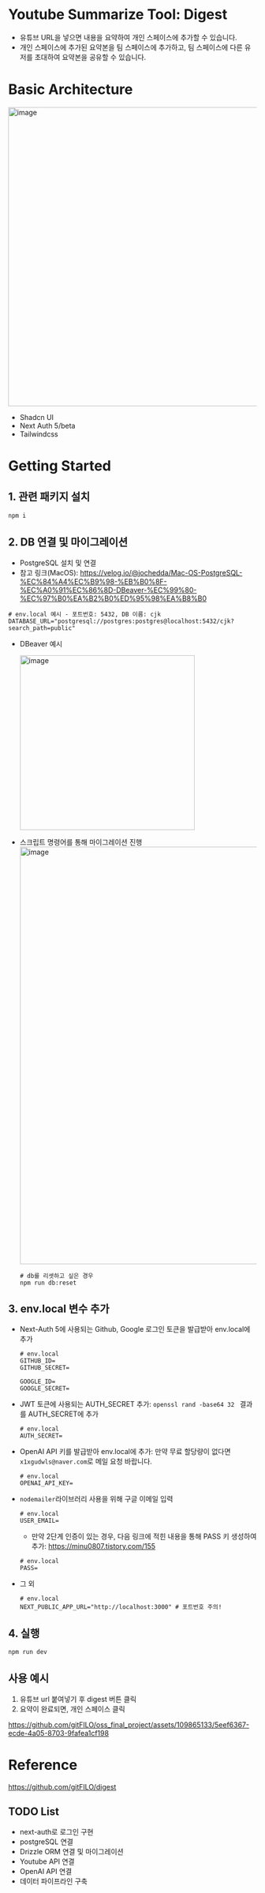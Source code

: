 # Youtube Summarize Tool: Digest
- 유튜브 URL을 넣으면 내용을 요약하여 개인 스페이스에 추가할 수 있습니다.
- 개인 스페이스에 추가된 요약본을 팀 스페이스에 추가하고, 팀 스페이스에 다른 유저를 초대하여 요약본을 공유할 수 있습니다.

# Basic Architecture
<img width="606" alt="image" src="https://github.com/gitFILO/oss_final_project/assets/109865133/1fe83c44-ce10-4f97-9a42-66248aed22a0">

- Shadcn UI
- Next Auth 5/beta
- Tailwindcss

#  Getting Started

## 1. 관련 패키지 설치
```bash
npm i
```
## 2. DB 연결 및 마이그레이션
  - PostgreSQL 설치 및 연결
  - 참고 링크(MacOS): https://velog.io/@jochedda/Mac-OS-PostgreSQL-%EC%84%A4%EC%B9%98-%EB%B0%8F-%EC%A0%91%EC%86%8D-DBeaver-%EC%99%80-%EC%97%B0%EA%B2%B0%ED%95%98%EA%B8%B0
  ```
  # env.local 예시 - 포트번호: 5432, DB 이름: cjk
  DATABASE_URL="postgresql://postgres:postgres@localhost:5432/cjk?search_path=public"
  ```
  - DBeaver 예시
    
    <img width="354" alt="image" src="https://github.com/gitFILO/oss_final_project/assets/109865133/56598639-f639-4aa5-89fc-c4e544f8fa81">

- 스크립트 명령어를 통해 마이그레이션 진행
  <img width="846" alt="image" src="https://github.com/gitFILO/oss_final_project/assets/109865133/397c4b53-0aca-4e51-9b5f-f3580f43aad4">
  ```
  # db를 리셋하고 싶은 경우
  npm run db:reset
  ```
## 3. env.local 변수 추가

- Next-Auth 5에 사용되는 Github, Google 로그인 토큰을 발급받아 env.local에 추가
  ```
  # env.local
  GITHUB_ID=
  GITHUB_SECRET=

  GOOGLE_ID=
  GOOGLE_SECRET=
  ```

- JWT 토큰에 사용되는 AUTH_SECRET 추가: ```openssl rand -base64 32 ``` 결과를 AUTH_SECRET에 추가
  ```
  # env.local
  AUTH_SECRET=
  ```
- OpenAI API 키를 발급받아 env.local에 추가: 만약 무료 할당량이 없다면 ```x1xgudwls@naver.com```로 메일 요청 바랍니다.
  ```
  # env.local
  OPENAI_API_KEY=
  ```

- ```nodemailer```라이브러리 사용을 위해 구글 이메일 입력
  ```
  # env.local
  USER_EMAIL=
  ```
  - 만약 2단계 인증이 있는 경우, 다음 링크에 적힌 내용을 통해 PASS 키 생성하여 추가: https://minu0807.tistory.com/155
  ```
  # env.local
  PASS=
  ```

- 그 외
  ```
  # env.local
  NEXT_PUBLIC_APP_URL="http://localhost:3000" # 포트번호 주의!
  
  ```
## 4. 실행
```bash
npm run dev
```
## 사용 예시
1. 유튜브 url 붙여넣기 후 digest 버튼 클릭
2. 요약이 완료되면, 개인 스페이스 클릭


https://github.com/gitFILO/oss_final_project/assets/109865133/5eef6367-ecde-4a05-8703-9fafea1cf198



# Reference
https://github.com/gitFILO/digest

## TODO List
- next-auth로 로그인 구현
- postgreSQL 연결
- Drizzle ORM 연결 및 마이그레이션
- Youtube API 연결
- OpenAI API 연결
- 데이터 파이프라인 구축
